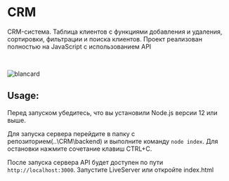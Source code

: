 # CRM
CRM-система. Таблица клиентов с функциями добавления и удаления, сортировки, фильтрации и поиска клиентов. Проект реализован полностью на JavaScript с использованием API

<br/>

![blancard](https://imageup.ru/img151/4286693/kk.png)
<br/>

## Usage:

Перед запуском убедитесь, что вы установили Node.js версии 12 или выше.

Для запуска сервера перейдите в папку с репозиторием(..\CRM\backend) и выполните команду `node index`. Для остановки нажмите сочетание клавиш CTRL+C.

После запуска сервера API будет доступен по пути `http://localhost:3000`. Запустите LiveServer или откройте index.html
